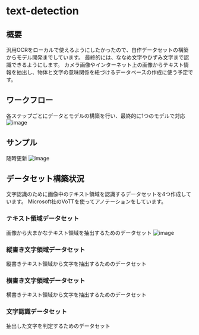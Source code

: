 # text-detection
## 概要
汎用OCRをローカルで使えるようにしたかったので、自作データセットの構築からモデル開発までしています。
最終的には、ななめ文字やひずみ文字まで認識できるようにします。
カメラ画像やインターネット上の画像からテキスト情報を抽出し、物体と文字の意味関係を紐づけるデータベースの作成に使う予定です。

## ワークフロー
各ステップごとにデータとモデルの構築を行い、最終的に1つのモデルで対応
![image](https://user-images.githubusercontent.com/55880071/190018993-67046378-f039-4580-ba4c-294344b63778.png)

## サンプル
随時更新
![image](https://user-images.githubusercontent.com/55880071/190557955-b19e5bad-c1a4-4877-b48c-dbfd2c9fb0ca.png)

## データセット構築状況
文字認識のために画像中のテキスト領域を認識するデータセットを4つ作成しています。
Microsoft社のVoTTを使ってアノテーションをしています。
### テキスト領域データセット
画像から大まかなテキスト領域を抽出するためのデータセット
![image](https://user-images.githubusercontent.com/55880071/189475372-91095030-61ed-40a3-a836-661fe82b68cd.png)
### 縦書き文字領域データセット
縦書きテキスト領域から文字を抽出するためのデータセット
### 横書き文字領域データセット
横書きテキスト領域から文字を抽出するためのデータセット
### 文字認識データセット
抽出した文字を判定するためのデータセット
